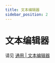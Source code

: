 ```yaml
---
title: 文本编辑器
sidebar_position: 2
---
```


# 文本编辑器

请见 [通用 | 文本编辑器](https://yizhan.wiki/NitWikit/preparation/text-editor)
